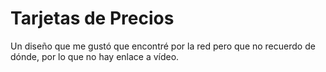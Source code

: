 # Tarjetas de Precios
Un diseño que me gustó que encontré por la red pero que no recuerdo de dónde, por lo que no hay enlace a vídeo.